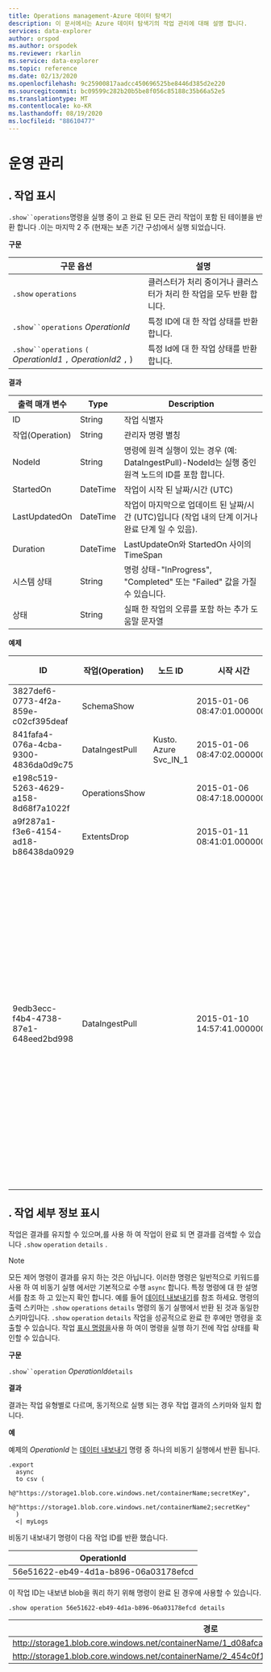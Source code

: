 ```yaml
---
title: Operations management-Azure 데이터 탐색기
description: 이 문서에서는 Azure 데이터 탐색기의 작업 관리에 대해 설명 합니다.
services: data-explorer
author: orspod
ms.author: orspodek
ms.reviewer: rkarlin
ms.service: data-explorer
ms.topic: reference
ms.date: 02/13/2020
ms.openlocfilehash: 9c25900817aadcc450696525be8446d385d2e220
ms.sourcegitcommit: bc09599c282b20b5be8f056c85188c35b66a52e5
ms.translationtype: MT
ms.contentlocale: ko-KR
ms.lasthandoff: 08/19/2020
ms.locfileid: "88610477"
---
```

# <a name="operations-management"></a>운영 관리

## <a name="show-operations"></a>. 작업 표시 

`.show``operations`명령을 실행 중이 고 완료 된 모든 관리 작업이 포함 된 테이블을 반환 합니다 .이는 마지막 2 주 (현재는 보존 기간 구성)에서 실행 되었습니다.

**구문**

|구문 옵션|설명|
|---|---| 
|`.show` `operations`              |클러스터가 처리 중이거나 클러스터가 처리 한 작업을 모두 반환 합니다.
|`.show``operations` *OperationId*|특정 ID에 대 한 작업 상태를 반환 합니다. 
|`.show``operations` `(` *OperationId1* `,` *OperationId2* `,` )|특정 Id에 대 한 작업 상태를 반환 합니다.

**결과**
 
|출력 매개 변수 |Type |Description
|---|---|---
|ID |String |작업 식별자
|작업(Operation) |String |관리자 명령 별칭
|NodeId |String |명령에 원격 실행이 있는 경우 (예: DataIngestPull)-NodeId는 실행 중인 원격 노드의 ID를 포함 합니다.
|StartedOn |DateTime |작업이 시작 된 날짜/시간 (UTC)
|LastUpdatedOn |DateTime |작업이 마지막으로 업데이트 된 날짜/시간 (UTC)입니다 (작업 내의 단계 이거나 완료 단계 일 수 있음).
|Duration |DateTime |LastUpdateOn와 StartedOn 사이의 TimeSpan
|시스템 상태 |String |명령 상태-"InProgress", "Completed" 또는 "Failed" 값을 가질 수 있습니다.
|상태 |String |실패 한 작업의 오류를 포함 하는 추가 도움말 문자열
 
**예제**
 
|ID |작업(Operation) |노드 ID |시작 시간 |마지막 업데이트 날짜 |Duration |시스템 상태 |상태 
|--|--|--|--|--|--|--|--
|3827def6-0773-4f2a-859e-c02cf395deaf |SchemaShow | |2015-01-06 08:47:01.0000000 |2015-01-06 08:47:01.0000000 |0001-01-01 00:00:00.0000000 |완료됨 |
|841fafa4-076a-4cba-9300-4836da0d9c75 |DataIngestPull |Kusto. Azure Svc_IN_1 |2015-01-06 08:47:02.0000000 |2015-01-06 08:48:19.0000000 |0001-01-01 00:01:17.0000000 |완료됨 |
|e198c519-5263-4629-a158-8d68f7a1022f |OperationsShow | |2015-01-06 08:47:18.0000000 |2015-01-06 08:47:18.0000000 |0001-01-01 00:00:00.0000000 |완료됨 |
|a9f287a1-f3e6-4154-ad18-b86438da0929 |ExtentsDrop | |2015-01-11 08:41:01.0000000 |0001-01-01 00:00:00.0000000 |0001-01-01 00:00:00.0000000 |InProgress |
|9edb3ecc-f4b4-4738-87e1-648eed2bd998 |DataIngestPull | |2015-01-10 14:57:41.0000000 |2015-01-10 14:57:41.0000000 |0001-01-01 00:00:00.0000000 |실패 |컬렉션이 수정 되었습니다. 열거 작업이 실행 되지 않을 수 있습니다.

## <a name="show-operation-details"></a>. 작업 세부 정보 표시

작업은 결과를 유지할 수 있으며,를 사용 하 여 작업이 완료 되 면 결과를 검색할 수 있습니다 `.show` `operation` `details` .

> [!NOTE]
> 모든 제어 명령이 결과를 유지 하는 것은 아닙니다. 이러한 명령은 일반적으로 키워드를 사용 하 여 비동기 실행 에서만 기본적으로 수행 `async` 합니다. 특정 명령에 대 한 설명서를 참조 하 고 있는지 확인 합니다. 예를 들어 [데이터 내보내기](data-export/index.md)를 참조 하세요.
> 명령의 출력 스키마는 `.show` `operations` `details` 명령의 동기 실행에서 반환 된 것과 동일한 스키마입니다.
> `.show` `operation` `details` 작업을 성공적으로 완료 한 후에만 명령을 호출할 수 있습니다. 작업 [표시 명령을](#show-operations)사용 하 여이 명령을 실행 하기 전에 작업 상태를 확인할 수 있습니다.

**구문**

`.show``operation` *OperationId*`details`

**결과**

결과는 작업 유형별로 다르며, 동기적으로 실행 되는 경우 작업 결과의 스키마와 일치 합니다.

**예**

예제의 *OperationId* 는 [데이터 내보내기](../management/data-export/index.md) 명령 중 하나의 비동기 실행에서 반환 됩니다.

```kusto 
.export 
  async 
  to csv ( 
    h@"https://storage1.blob.core.windows.net/containerName;secretKey", 
    h@"https://storage1.blob.core.windows.net/containerName2;secretKey" 
  ) 
  <| myLogs 
```

비동기 내보내기 명령이 다음 작업 ID를 반환 했습니다.

|OperationId|
|---|
|56e51622-eb49-4d1a-b896-06a03178efcd|

이 작업 ID는 내보낸 blob을 쿼리 하기 위해 명령이 완료 된 경우에 사용할 수 있습니다. 

```kusto
.show operation 56e51622-eb49-4d1a-b896-06a03178efcd details 
```

|경로|NumRecords |
|---|---|
|http://storage1.blob.core.windows.net/containerName/1_d08afcae2f044c1092b279412dcb571b.csv|10|
|http://storage1.blob.core.windows.net/containerName/2_454c0f1359e24795b6529da8a0101330.csv|15|
